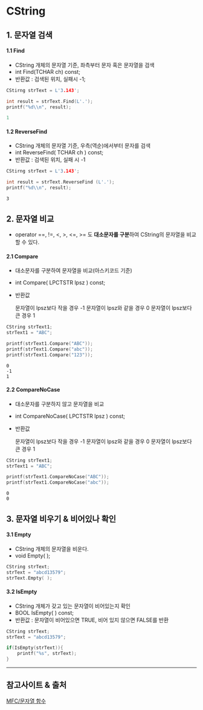 # CString

## 1. 문자열 검색

#### 1.1 Find

- CString 개체의 문자열 기준, 좌측부터 문자 혹은 문자열을 검색
- int Find(TCHAR ch) const;
- 반환값 : 검색된 위치, 실패시 -1;

```cpp
CStirng strText = L'3.143';

int result = strText.Find(L'.');
printf("%d\\n", result);
```

```cpp
1
```

#### 1.2 ReverseFind 

- CString 개체의 문자열 기준, 우측(역순)에서부터 문자를 검색
- int ReverseFind( TCHAR ch ) const;
- 반환값 : 검색된 위치, 실패 시 -1

```C++
CStirng strText = L'3.143';

int result = strText.ReverseFind (L'.');
printf("%d\\n", result);
```

```
3
```

## 2. 문자열 비교

- operator ==, !=, <, >, <=, >= 도 **대소문자를 구분**하여 CString의 문자열을 비교할 수 있다.

#### 2.1 Compare 

- 대소문자를 구분하여 문자열을 비교(아스키코드 기준)

- int Compare( LPCTSTR lpsz ) const;

- 반환값 

  문자열이 lpsz보다 작을 경우 -1
  문자열이 lpsz와 같을 경우 0
  문자열이 lpsz보다 큰 경우 1

```C++
CString strText1;
strText1 = "ABC";

printf(strText1.Compare("ABC"));
printf(strText1.Compare("abc"));
printf(strText1.Compare("123"));
```

```
0
-1
1
```

#### 2.2 CompareNoCase

- 대소문자를 구분하지 않고 문자열을 비교

- int CompareNoCase( LPCTSTR lpsz ) const;

- 반환값 

  문자열이 lpsz보다 작을 경우 -1
  문자열이 lpsz와 같을 경우 0
  문자열이 lpsz보다 큰 경우 1

```C++
CString strText1;
strText1 = "ABC";

printf(strText1.CompareNoCase("ABC"));
printf(strText1.CompareNoCase("abc"));
```

```
0
0
```

## 3. 문자열 비우기 & 비어있나 확인

#### 3.1 Empty 

- CString 개체의 문자열을 비운다.
- void Empty( );

```c++
CString strText;
strText = "abcd13579";
strText.Empty( );
```

#### 3.2 IsEmpty 

- CString 개체가 갖고 있는 문자열이 비어있는지 확인
- BOOL IsEmpty( ) const;
- 반환값 : 문자열이 비어있으면 TRUE, 비어 있지 않으면 FALSE를 반환

```c++
CString strText;
strText = "abcd13579";

if(IsEmpty(strText)){
    printf("%s", strText);
}
```

---

## 참고사이트 & 출처

[MFC/문자열 함수](https://shaeod.tistory.com/401)

